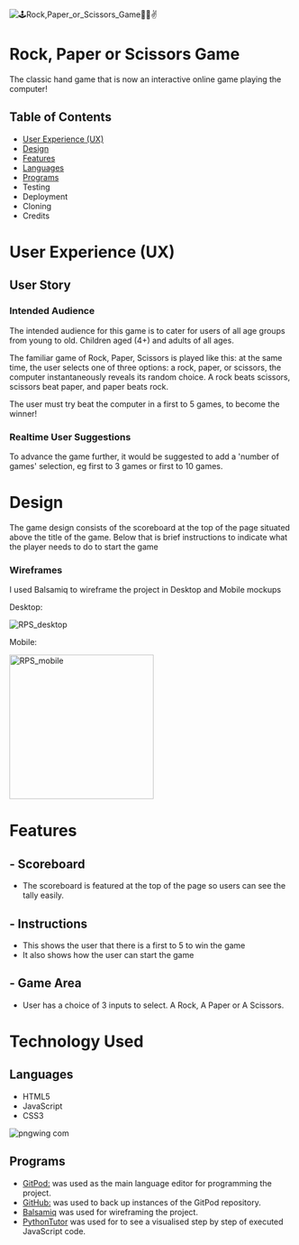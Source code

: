 ![🕹Rock,_Paper_or_Scissors_Game_👊🤚✌️](https://user-images.githubusercontent.com/93173575/162710868-cafaabd0-b926-4ed6-bb5e-27fcac409610.png)


   # Rock, Paper or Scissors Game

The classic hand game that is now an interactive online game playing the computer! 

## Table of Contents

- [User Experience (UX)](https://github.com/gordonbates/rock_paper_scissors/edit/main/README.md#user-experience-ux)
- [Design](https://github.com/gordonbates/rock_paper_scissors/edit/main/README.md#design)
- [Features](https://github.com/gordonbates/rock_paper_scissors/edit/main/README.md#features)
- [Languages](https://github.com/gordonbates/rock_paper_scissors/edit/main/README.md#languages)
- [Programs](https://github.com/gordonbates/rock_paper_scissors/edit/main/README.md#programs)
- Testing
- Deployment
- Cloning
- Credits
# User Experience (UX)

## User Story

### Intended Audience

The intended audience for this game is to cater for users of all age groups from young to old. Children aged (4+) and adults of all ages.

The familiar game of Rock, Paper, Scissors is played like this: at the same time, the user selects  one of three options: a rock, paper, or scissors, the computer instantaneously reveals its random choice. A rock beats scissors, scissors beat paper, and paper beats rock. 

The user must try beat the computer in a first to 5 games, to become the winner!

### Realtime User Suggestions

To advance the game further, it would be suggested to add a 'number of games' selection, eg first to 3 games or first to 10 games.

# Design

The game design consists of the scoreboard at the top of the page situated above the title of the game. Below that is brief instructions to indicate what the player needs to do to start the game

### Wireframes

I used Balsamiq to wireframe the project in Desktop and Mobile mockups

Desktop:

![RPS_desktop](https://user-images.githubusercontent.com/93173575/162709643-2cc9c9e0-f753-402b-8e72-569b4ca2c94e.png)

Mobile:

<img width="256" alt="RPS_mobile" src="https://user-images.githubusercontent.com/93173575/162710247-c90decf4-59ca-4960-b1ba-4df5afe45854.png">

# Features

## - Scoreboard

- The scoreboard is featured at the top of the page so users can see the tally easily.

## - Instructions

- This shows the user that there is a first to 5 to win the game
- It also shows how the user can start the game

## - Game Area

- User has a choice of 3 inputs to select. A Rock, A Paper or A Scissors.

# Technology Used

## Languages

- HTML5
- JavaScript
- CSS3

![pngwing com](https://user-images.githubusercontent.com/93173575/162714426-01c4512d-92c8-4230-8f17-5a9a09e9277c.png)

## Programs

- [GitPod:](https://gitpod.io/) was used as the main language editor for programming the project.
- [GitHub:](https://github.com/) was used to back up instances of the GitPod repository.
- [Balsamiq](https://balsamiq.com/) was used for wireframing the project.
- [PythonTutor](https://pythontutor.com/) was used for to see a visualised step by step of executed JavaScript code.


















